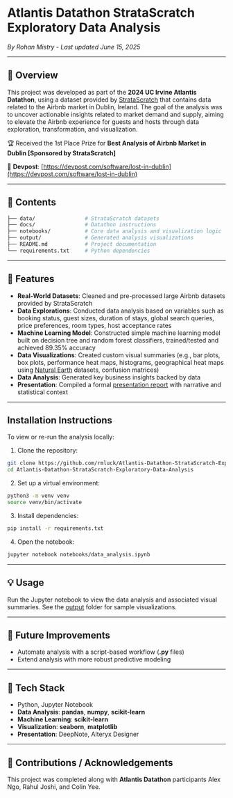 # Atlantis Datathon StrataScratch Exploratory Data Analysis

*By Rohan Mistry - Last updated June 15, 2025*

---

## 📖 Overview

This project was developed as part of the **2024 UC Irvine Atlantis Datathon**, using a dataset provided by [StrataScratch](https://www.stratascratch.com/) that contains data related to the Airbnb market in Dublin, Ireland. The goal of the analysis was to uncover actionable insights related to market demand and supply, aiming to elevate the Airbnb experience for guests and hosts through data exploration, transformation, and visualization.

🏆 Received the 1st Place Prize for **Best Analysis of Airbnb Market in Dublin [Sponsored by StrataScratch]**

🔗 **Devpost**: [https://devpost.com/software/lost-in-dublin](https://devpost.com/software/lost-in-dublin)

---

## 📁 Contents

```bash
├── data/                # StrataScratch datasets
├── docs/                # Datathon instructions
├── notebooks/           # Core data analysis and visualization logic
├── output/              # Generated analysis visualizations
├── README.md            # Project documentation
└── requirements.txt     # Python dependencies
```

---

## 🌟 Features

* **Real-World Datasets**: Cleaned and pre-processed large Airbnb datasets provided by StrataScratch
* **Data Explorations**: Conducted data analysis based on variables such as booking status, guest sizes, duration of stays, global search queries, price preferences, room types, host acceptance rates
* **Machine Learning Model**: Constructed simple machine learning model built on decision tree and random forest classifiers, trained/tested and achieved 89.35% accuracy
* **Data Visualizations**: Created custom visual summaries (e.g., bar plots, box plots, performance heat maps, histograms, geographical heat maps using [Natural Earth](https://www.naturalearthdata.com/) datasets, confusion matrices)
* **Data Analysis**: Generated key business insights backed by data
* **Presentation**: Compiled a formal [presentation report](/docs/Airbnbs%20in%20Dublin.pdf) with narrative and statistical context

---

## Installation Instructions

To view or re-run the analysis locally:
1. Clone the repository:
```bash
git clone https://github.com/rmluck/Atlantis-Datathon-StrataScratch-Exploratory-Data-Analysis.git
cd Atlantis-Datathon-StrataScratch-Exploratory-Data-Analysis
```
2. Set up a virtual environment:
```bash
python3 -m venv venv
source venv/bin/activate
```
3. Install dependencies:
```bash
pip install -r requirements.txt
```
4. Open the notebook:
```bash
jupyter notebook notebooks/data_analysis.ipynb
```

---

## 💡 Usage

Run the Jupyter notebook to view the data analysis and associated visual summaries. See the [output](/output/) folder for sample visualizations.

---

## 🚧 Future Improvements

* Automate analysis with a script-based workflow (__.py__ files)
* Extend analysis with more robust predictive modeling

---

## 🧰 Tech Stack

* Python, Jupyter Notebook
* **Data Analysis**: __pandas__, __numpy__, __scikit-learn__
* **Machine Learning**: __scikit-learn__
* **Visualization**: __seaborn__, __matplotlib__
* **Presentation**: DeepNote, Alteryx Designer

---

## 🙏 Contributions / Acknowledgements

This project was completed along with **Atlantis Datathon** participants Alex Ngo, Rahul Joshi, and Colin Yee.